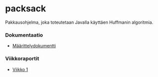 # packsack

Pakkausohjelma, joka toteutetaan Javalla käyttäen Huffmanin algoritmia.

###  Dokumentaatio

* [Määrittelydokumentti](https://github.com/sebazai/packsack/blob/master/documentation/maarittelydokumentti.md)


### Viikkoraportit

* [Viikko 1](https://github.com/sebazai/packsack/blob/master/documentation/viikko1.md)
